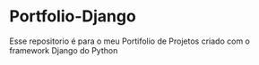 # Portfolio-Django
Esse repositorio é para o meu Portifolio de Projetos criado com o framework Django do Python
